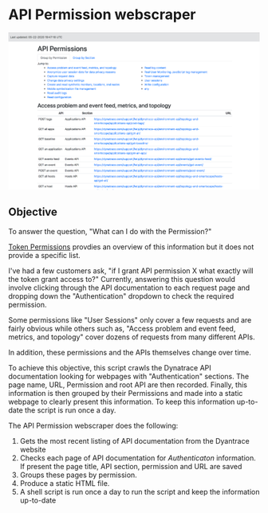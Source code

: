 # API Permission webscraper

![Screenshot](screenshot.png)

## Objective

To answer the question, "What can I do with the <insert API permission> Permission?"

[Token Permissions](https://www.dynatrace.com/support/help/shortlink/api-authentication#token-permissions) provdies an overview of this information but it does not provide a specific list.

I've had a few customers ask, "if I grant API permission X what exactly will the token grant access to?" Currently, answering this question would involve clicking through the API documentation to each request page and dropping down the "Authentication" dropdown to check the required permission.

Some permissions like "User Sessions" only cover a few requests and are fairly obvious while others such as, "Access problem and event feed, metrics, and topology" cover dozens of requests from many different APIs.

In addition, these permissions and the APIs themselves change over time.

To achieve this objective, this script crawls the Dynatrace API documentation looking for webpages with "Authentication" sections. The page name, URL, Permission and root API are then recorded. Finally, this information is then grouped by their Permissions and made into a static webpage to clearly present this information. To keep this information up-to-date the script is run once a day.

The API Permission webscraper does the following:

1. Gets the most recent listing of API documentation from the Dyantrace website
2. Checks each page of API documentation for _Authenticaton_ information. If present the page title, API section, permission and URL are saved
3. Groups these pages by permission.
4. Produce a static HTML file.
5. A shell script is run once a day to run the script and keep the information up-to-date
 